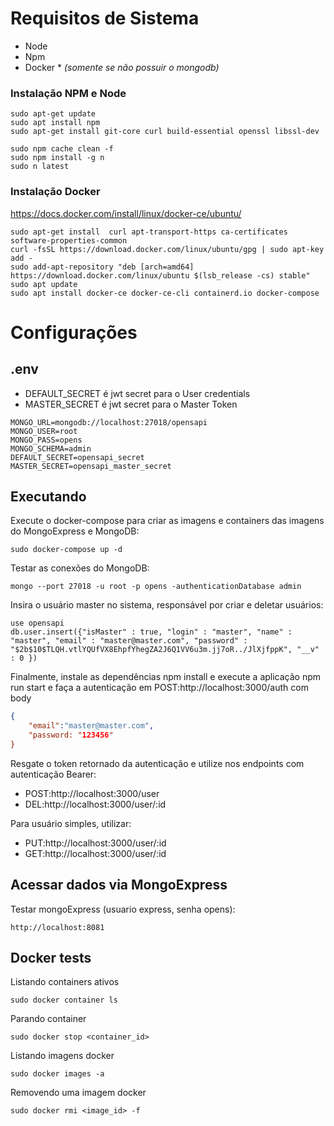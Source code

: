# Requisitos de Sistema

- Node
- Npm
- Docker * <i>(somente se não possuir o mongodb)</i>
 

### Instalação NPM e Node
```
sudo apt-get update
sudo apt install npm
sudo apt-get install git-core curl build-essential openssl libssl-dev

sudo npm cache clean -f
sudo npm install -g n
sudo n latest
```
### Instalação Docker
https://docs.docker.com/install/linux/docker-ce/ubuntu/
```
sudo apt-get install  curl apt-transport-https ca-certificates software-properties-common
curl -fsSL https://download.docker.com/linux/ubuntu/gpg | sudo apt-key add -
sudo add-apt-repository "deb [arch=amd64] https://download.docker.com/linux/ubuntu $(lsb_release -cs) stable"
sudo apt update
sudo apt install docker-ce docker-ce-cli containerd.io docker-compose
```

# Configurações

## .env
* DEFAULT_SECRET é jwt secret para o User credentials
* MASTER_SECRET é jwt secret para o Master Token
```
MONGO_URL=mongodb://localhost:27018/opensapi
MONGO_USER=root
MONGO_PASS=opens
MONGO_SCHEMA=admin
DEFAULT_SECRET=opensapi_secret
MASTER_SECRET=opensapi_master_secret
```

## Executando 

Execute o docker-compose para criar as imagens e containers das imagens do MongoExpress e MongoDB:
```
sudo docker-compose up -d
```
Testar as conexões do MongoDB:
```
mongo --port 27018 -u root -p opens -authenticationDatabase admin
```
Insira o usuário master no sistema, responsável por criar e deletar usuários:
```
use opensapi
db.user.insert({"isMaster" : true, "login" : "master", "name" : "master", "email" : "master@master.com", "password" : "$2b$10$TLQH.vtlYQUfVX8EhpfYhegZA2J6Q1VV6u3m.jj7oR../JlXjfppK", "__v" : 0 })
```

Finalmente, instale as dependências npm install e execute a aplicação npm run start e faça a autenticação em POST:http://localhost:3000/auth com body
```json
{ 
    "email":"master@master.com",
    "password: "123456"
}
```
Resgate o token retornado da autenticação e utilize nos endpoints com autenticação Bearer:
- POST:http://localhost:3000/user  
- DEL:http://localhost:3000/user/:id

Para usuário simples, utilizar:
- PUT:http://localhost:3000/user/:id  
- GET:http://localhost:3000/user/:id


## Acessar dados via MongoExpress 

Testar mongoExpress (usuario express, senha opens):
``` 
http://localhost:8081
```

## Docker tests

Listando containers ativos
```
sudo docker container ls
```
Parando container
```
sudo docker stop <container_id>
```
Listando imagens docker
```
sudo docker images -a
```
Removendo uma imagem docker
```
sudo docker rmi <image_id> -f
```
